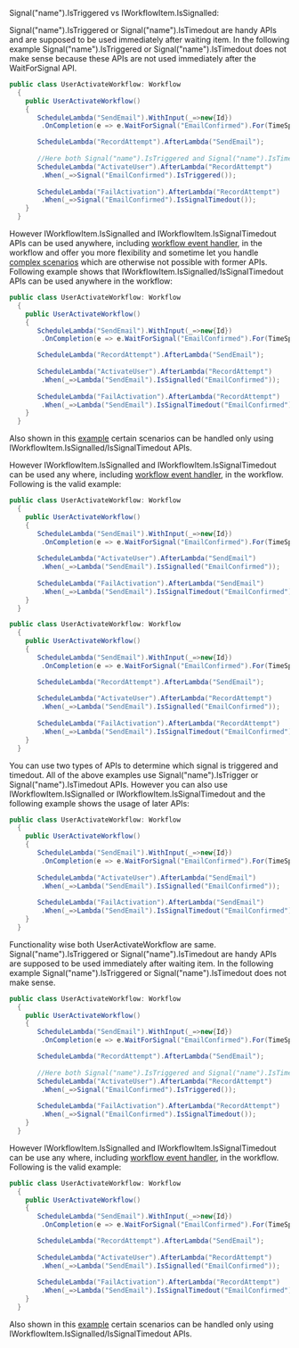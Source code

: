 Signal("name").IsTriggered vs IWorkflowItem.IsSignalled:

Signal("name").IsTriggered or Signal("name").IsTimedout are handy APIs and are supposed to be used immediately after waiting item. In the following example Signal("name").IsTriggered or Signal("name").IsTimedout does not make sense because these APIs are not used immediately after the WaitForSignal API.


```cs
public class UserActivateWorkflow: Workflow
  {
    public UserActivateWorkflow()
    {
       ScheduleLambda("SendEmail").WithInput(_=>new{Id})
        .OnCompletion(e => e.WaitForSignal("EmailConfirmed").For(TimeSpan.FromHours(12)));

       ScheduleLambda("RecordAttempt").AfterLambda("SendEmail");
       
       //Here both Signal("name").IsTriggered and Signal("name").IsTimedout will always return false.
       ScheduleLambda("ActivateUser").AfterLambda("RecordAttempt")
        .When(_=>Signal("EmailConfirmed").IsTriggered());
       
       ScheduleLambda("FailActivation").AfterLambda("RecordAttempt")
        .When(_=>Signal("EmailConfirmed").IsSignalTimedout());
    }
  }

```

However IWorkflowItem.IsSignalled and IWorkflowItem.IsSignalTimedout APIs can be used anywhere, including [workflow event handler](workflow-event), in the workflow and offer you more flexibility and sometime let you handle [complex scenarios](https://github.com/gurmitteotia/guflow-samples/blob/master/ServerlessManualApproval/Workflows/PermitIssueWorkflow.cs) which are otherwise not possible with former APIs.  Following example shows that IWorkflowItem.IsSignalled/IsSignalTimedout APIs can be used anywhere in the workflow:

```cs
public class UserActivateWorkflow: Workflow
  {
    public UserActivateWorkflow()
    {
       ScheduleLambda("SendEmail").WithInput(_=>new{Id})
        .OnCompletion(e => e.WaitForSignal("EmailConfirmed").For(TimeSpan.FromHours(12)));

       ScheduleLambda("RecordAttempt").AfterLambda("SendEmail");
       
       ScheduleLambda("ActivateUser").AfterLambda("RecordAttempt")
        .When(_=>Lambda("SendEmail").IsSignalled("EmailConfirmed"));
       
       ScheduleLambda("FailActivation").AfterLambda("RecordAttempt")
        .When(_=>Lambda("SendEmail").IsSignalTimedout("EmailConfirmed"));
    }
  }

```
Also shown in this [example](https://github.com/gurmitteotia/guflow-samples/blob/master/ServerlessManualApproval/Workflows/PermitIssueWorkflow.cs) certain scenarios can be handled only using IWorkflowItem.IsSignalled/IsSignalTimedout APIs.


However IWorkflowItem.IsSignalled and IWorkflowItem.IsSignalTimedout can be used any where, including [workflow event handler](workflow-event), in the workflow. Following is the valid example:


```cs
public class UserActivateWorkflow: Workflow
  {
    public UserActivateWorkflow()
    {
       ScheduleLambda("SendEmail").WithInput(_=>new{Id})
        .OnCompletion(e => e.WaitForSignal("EmailConfirmed").For(TimeSpan.FromHours(12)));
       
       ScheduleLambda("ActivateUser").AfterLambda("SendEmail")
        .When(_=>Lambda("SendEmail").IsSignalled("EmailConfirmed"));
       
       ScheduleLambda("FailActivation").AfterLambda("SendEmail")
        .When(_=>Lambda("SendEmail").IsSignalTimedout("EmailConfirmed"));
    }
  }

```


```cs
public class UserActivateWorkflow: Workflow
  {
    public UserActivateWorkflow()
    {
       ScheduleLambda("SendEmail").WithInput(_=>new{Id})
        .OnCompletion(e => e.WaitForSignal("EmailConfirmed").For(TimeSpan.FromHours(12)));

       ScheduleLambda("RecordAttempt").AfterLambda("SendEmail");
       
       ScheduleLambda("ActivateUser").AfterLambda("RecordAttempt")
        .When(_=>Lambda("SendEmail").IsSignalled("EmailConfirmed"));
       
       ScheduleLambda("FailActivation").AfterLambda("RecordAttempt")
        .When(_=>Lambda("SendEmail").IsSignalTimedout("EmailConfirmed"));
    }
  }

```

 



You can use two types of APIs to determine which signal is triggered and timedout. All of the above examples use Signal("name").IsTrigger or Signal("name").IsTimedout APIs. However you can also use IWorkflowItem.IsSignalled or IWorkflowItem.IsSignalTimedout and the following example shows the usage of later APIs:

```cs
public class UserActivateWorkflow: Workflow
  {
    public UserActivateWorkflow()
    {
       ScheduleLambda("SendEmail").WithInput(_=>new{Id})
        .OnCompletion(e => e.WaitForSignal("EmailConfirmed").For(TimeSpan.FromHours(12)));
       
       ScheduleLambda("ActivateUser").AfterLambda("SendEmail")
        .When(_=>Lambda("SendEmail").IsSignalled("EmailConfirmed"));
       
       ScheduleLambda("FailActivation").AfterLambda("SendEmail")
        .When(_=>Lambda("SendEmail").IsSignalTimedout("EmailConfirmed"));
    }
  }

```
Functionality wise both UserActivateWorkflow are same. 
Signal("name").IsTriggered or Signal("name").IsTimedout are handy APIs are supposed to be used immediately after waiting item. In the following example Signal("name").IsTriggered or Signal("name").IsTimedout does not make sense.


```cs
public class UserActivateWorkflow: Workflow
  {
    public UserActivateWorkflow()
    {
       ScheduleLambda("SendEmail").WithInput(_=>new{Id})
        .OnCompletion(e => e.WaitForSignal("EmailConfirmed").For(TimeSpan.FromHours(12)));

       ScheduleLambda("RecordAttempt").AfterLambda("SendEmail");
       
       //Here both Signal("name").IsTriggered and Signal("name").IsTimedout will always return true.
       ScheduleLambda("ActivateUser").AfterLambda("RecordAttempt")
        .When(_=>Signal("EmailConfirmed").IsTriggered());
       
       ScheduleLambda("FailActivation").AfterLambda("RecordAttempt")
        .When(_=>Signal("EmailConfirmed").IsSignalTimedout());
    }
  }

```

However IWorkflowItem.IsSignalled and IWorkflowItem.IsSignalTimedout can be use any where, including [workflow event handler](workflow-event), in the workflow. Following is the valid example:

```cs
public class UserActivateWorkflow: Workflow
  {
    public UserActivateWorkflow()
    {
       ScheduleLambda("SendEmail").WithInput(_=>new{Id})
        .OnCompletion(e => e.WaitForSignal("EmailConfirmed").For(TimeSpan.FromHours(12)));

       ScheduleLambda("RecordAttempt").AfterLambda("SendEmail");
       
       ScheduleLambda("ActivateUser").AfterLambda("RecordAttempt")
        .When(_=>Lambda("SendEmail").IsSignalled("EmailConfirmed"));
       
       ScheduleLambda("FailActivation").AfterLambda("RecordAttempt")
        .When(_=>Lambda("SendEmail").IsSignalTimedout("EmailConfirmed"));
    }
  }

```
Also shown in this [example](https://github.com/gurmitteotia/guflow-samples/blob/master/ServerlessManualApproval/Workflows/PermitIssueWorkflow.cs) certain scenarios can be handled only using IWorkflowItem.IsSignalled/IsSignalTimedout APIs.


 